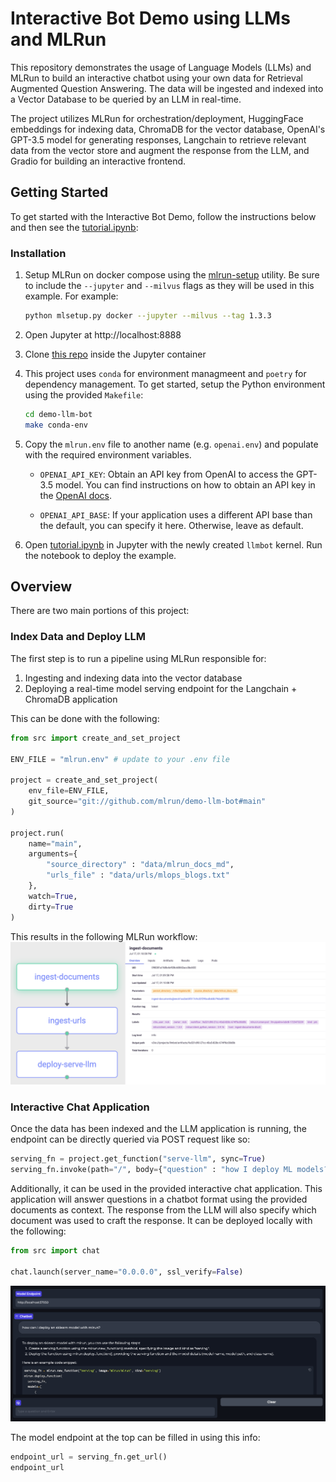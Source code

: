 # Interactive Bot Demo using LLMs and MLRun

This repository demonstrates the usage of Language Models (LLMs) and MLRun to build an interactive chatbot using your own data for Retrieval Augmented Question Answering. The data will be ingested and indexed into a Vector Database to be queried by an LLM in real-time.

The project utilizes MLRun for orchestration/deployment, HuggingFace embeddings for indexing data, ChromaDB for the vector database, OpenAI's GPT-3.5 model for generating responses, Langchain to retrieve relevant data from the vector store and augment the response from the LLM, and Gradio for building an interactive frontend.


## Getting Started

To get started with the Interactive Bot Demo, follow the instructions below and then see the [tutorial.ipynb](tutorial.ipynb):


### Installation


1. Setup MLRun on docker compose using the [mlrun-setup](https://github.com/mlrun/mlrun-setup) utility. Be sure to include the `--jupyter` and `--milvus` flags as they will be used in this example. For example:
    ```bash
    python mlsetup.py docker --jupyter --milvus --tag 1.3.3
    ```

1. Open Jupyter at http://localhost:8888

1. Clone [this repo](https://github.com/mlrun/demo-llm-bot) inside the Jupyter container

1. This project uses `conda` for environment managmeent and `poetry` for dependency management. To get started, setup the Python environment using the provided `Makefile`:
    ```bash
    cd demo-llm-bot
    make conda-env
    ```

1. Copy the `mlrun.env` file to another name (e.g. `openai.env`) and populate with the required environment variables.
    - `OPENAI_API_KEY`: Obtain an API key from OpenAI to access the GPT-3.5 model. You can find instructions on how to obtain an API key in the [OpenAI docs](https://help.openai.com/en/articles/4936850-where-do-i-find-my-secret-api-key).

    - `OPENAI_API_BASE`: If your application uses a different API base than the default, you can specify it here. Otherwise, leave as default.

1. Open [tutorial.ipynb](tutorial.ipynb) in Jupyter with the newly created `llmbot` kernel. Run the notebook to deploy the example.

## Overview

There are two main portions of this project:

### Index Data and Deploy LLM

The first step is to run a pipeline using MLRun responsible for:
1. Ingesting and indexing data into the vector database
1. Deploying a real-time model serving endpoint for the Langchain + ChromaDB application

This can be done with the following:

```python
from src import create_and_set_project

ENV_FILE = "mlrun.env" # update to your .env file

project = create_and_set_project(
    env_file=ENV_FILE,
    git_source="git://github.com/mlrun/demo-llm-bot#main"
)

project.run(
    name="main",
    arguments={
        "source_directory" : "data/mlrun_docs_md",
        "urls_file" : "data/urls/mlops_blogs.txt"
    },
    watch=True,
    dirty=True
)
```

This results in the following MLRun workflow:
![](images/workflow.png)

### Interactive Chat Application

Once the data has been indexed and the LLM application is running, the endpoint can be directly queried via POST request like so:

```python
serving_fn = project.get_function("serve-llm", sync=True)
serving_fn.invoke(path="/", body={"question" : "how I deploy ML models?", "chat_history" : []})
```

Additionally, it can be used in the provided interactive chat application. This application will answer questions in a chatbot format using the provided documents as context. The response from the LLM will also specify which document was used to craft the response. It can be deployed locally with the following:

```python
from src import chat

chat.launch(server_name="0.0.0.0", ssl_verify=False)
```
![](images/chat.png)

The model endpoint at the top can be filled in using this info:

```python
endpoint_url = serving_fn.get_url()
endpoint_url
```
